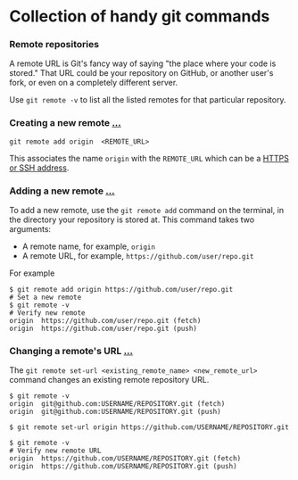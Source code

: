 # Collection of handy git commands

### Remote repositories
A remote URL is Git's fancy way of saying "the place where your code is stored." That URL could be your repository on GitHub, or another user's fork, or even on a completely different server.

Use `git remote -v` to list all the listed remotes for that particular repository.

### Creating a new remote [...](https://help.github.com/articles/about-remote-repositories/)
```
git remote add origin  <REMOTE_URL> 
```
This associates the name `origin` with the `REMOTE_URL` which can be a [HTTPS or SSH address](https://help.github.com/articles/which-remote-url-should-i-use/).

### Adding a new remote [...](https://help.github.com/articles/adding-a-remote/)
To add a new remote, use the `git remote add` command on the terminal, in the directory your repository is stored at. This command takes two arguments:
* A remote name, for example, `origin`
* A remote URL, for example, `https://github.com/user/repo.git`

For example
```
$ git remote add origin https://github.com/user/repo.git
# Set a new remote
$ git remote -v
# Verify new remote
origin  https://github.com/user/repo.git (fetch)
origin  https://github.com/user/repo.git (push)
```


### Changing a remote's URL [...](https://help.github.com/articles/changing-a-remote-s-url/)
The `git remote set-url <existing_remote_name> <new_remote_url>` command changes an existing remote repository URL.
```
$ git remote -v
origin  git@github.com:USERNAME/REPOSITORY.git (fetch)
origin  git@github.com:USERNAME/REPOSITORY.git (push)

$ git remote set-url origin https://github.com/USERNAME/REPOSITORY.git

$ git remote -v
# Verify new remote URL
origin  https://github.com/USERNAME/REPOSITORY.git (fetch)
origin  https://github.com/USERNAME/REPOSITORY.git (push)
```
